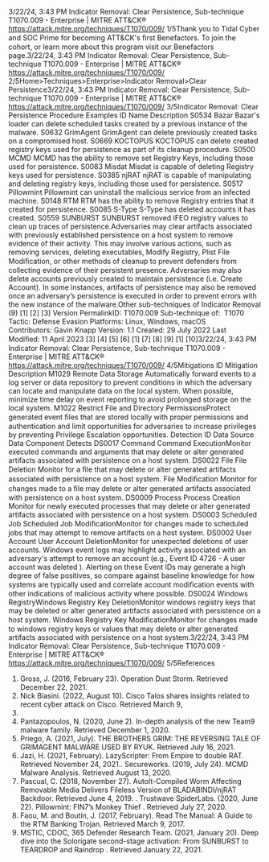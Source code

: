 3/22/24, 3:43 PM Indicator Removal: Clear Persistence, Sub-technique T1070.009 - Enterprise | MITRE ATT&CK®
https://attack.mitre.org/techniques/T1070/009/ 1/5Thank you to Tidal Cyber and SOC Prime for becoming ATT&CK's ﬁrst Benefactors. To join the cohort, or learn more about this program visit our
Benefactors page.3/22/24, 3:43 PM Indicator Removal: Clear Persistence, Sub-technique T1070.009 - Enterprise | MITRE ATT&CK®
https://attack.mitre.org/techniques/T1070/009/ 2/5Home>Techniques>Enterprise>Indicator Removal>Clear Persistence3/22/24, 3:43 PM Indicator Removal: Clear Persistence, Sub-technique T1070.009 - Enterprise | MITRE ATT&CK®
https://attack.mitre.org/techniques/T1070/009/ 3/5Indicator Removal: Clear Persistence
Procedure Examples
ID Name Description
S0534 Bazar Bazar's loader can delete scheduled tasks created by a previous instance of the malware.
S0632 GrimAgent GrimAgent can delete previously created tasks on a compromised host.
S0669 KOCTOPUS KOCTOPUS can delete created registry keys used for persistence as part of its cleanup procedure.
S0500 MCMD MCMD has the ability to remove set Registry Keys, including those used for persistence.
S0083 Misdat Misdat is capable of deleting Registry keys used for persistence.
S0385 njRAT njRAT is capable of manipulating and deleting registry keys, including those used for persistence.
S0517 Pillowmint Pillowmint can uninstall the malicious service from an infected machine.
S0148 RTM RTM has the ability to remove Registry entries that it created for persistence.
S0085 S-Type S-Type has deleted accounts it has created.
S0559 SUNBURST SUNBURST removed IFEO registry values to clean up traces of persistence.Adversaries may clear artifacts associated with previously established persistence on a host system to remove evidence of their activity.
This may involve various actions, such as removing services, deleting executables, Modify Registry, Plist File Modiﬁcation, or other methods
of cleanup to prevent defenders from collecting evidence of their persistent presence. Adversaries may also delete accounts previously
created to maintain persistence (i.e. Create Account).
In some instances, artifacts of persistence may also be removed once an adversary’s persistence is executed in order to prevent errors with
the new instance of the malware.Other sub-techniques of Indicator Removal (9)
[1]
[2]
[3]
Version PermalinkID: T1070.009
Sub-technique of:  T1070
 
Tactic: Defense Evasion
 
Platforms: Linux, Windows, macOS
Contributors: Gavin Knapp
Version: 1.1
Created: 29 July 2022
Last Modiﬁed: 11 April 2023
[3]
[4]
[5]
[6]
[1]
[7]
[8]
[9]
[1]
[10]3/22/24, 3:43 PM Indicator Removal: Clear Persistence, Sub-technique T1070.009 - Enterprise | MITRE ATT&CK®
https://attack.mitre.org/techniques/T1070/009/ 4/5Mitigations
ID Mitigation Description
M1029 Remote Data Storage Automatically forward events to a log server or data repository to prevent conditions in which the
adversary can locate and manipulate data on the local system. When possible, minimize time delay
on event reporting to avoid prolonged storage on the local system.
M1022 Restrict File and
Directory
PermissionsProtect generated event ﬁles that are stored locally with proper permissions and authentication and
limit opportunities for adversaries to increase privileges by preventing Privilege Escalation
opportunities.
Detection
ID Data Source Data Component Detects
DS0017 Command Command
ExecutionMonitor executed commands and arguments that may delete or alter generated
artifacts associated with persistence on a host system.
DS0022 File File Deletion Monitor for a ﬁle that may delete or alter generated artifacts associated with
persistence on a host system.
File Modiﬁcation Monitor for changes made to a ﬁle may delete or alter generated artifacts
associated with persistence on a host system.
DS0009 Process Process Creation Monitor for newly executed processes that may delete or alter generated artifacts
associated with persistence on a host system.
DS0003 Scheduled Job Scheduled Job
ModiﬁcationMonitor for changes made to scheduled jobs that may attempt to remove
artifacts on a host system.
DS0002 User Account User Account
DeletionMonitor for unexpected deletions of user accounts. Windows event logs may
highlight activity associated with an adversary's attempt to remove an account
(e.g., Event ID 4726 - A user account was deleted ).
Alerting on these Event IDs may generate a high degree of false positives, so
compare against baseline knowledge for how systems are typically used and
correlate account modiﬁcation events with other indications of malicious activity
where possible.
DS0024 Windows RegistryWindows Registry
Key DeletionMonitor windows registry keys that may be deleted or alter generated artifacts
associated with persistence on a host system.
Windows Registry
Key ModiﬁcationMonitor for changes made to windows registry keys or values that may delete or
alter generated artifacts associated with persistence on a host system.3/22/24, 3:43 PM Indicator Removal: Clear Persistence, Sub-technique T1070.009 - Enterprise | MITRE ATT&CK®
https://attack.mitre.org/techniques/T1070/009/ 5/5References
1. Gross, J. (2016, February 23). Operation Dust Storm. Retrieved
December 22, 2021.
2. Nick Biasini. (2022, August 10). Cisco Talos shares insights
related to recent cyber attack on Cisco. Retrieved March 9,
2023.
3. Pantazopoulos, N. (2020, June 2). In-depth analysis of the
new Team9 malware family. Retrieved December 1, 2020.
4. Priego, A. (2021, July). THE BROTHERS GRIM: THE
REVERSING TALE OF GRIMAGENT MALWARE USED BY RYUK.
Retrieved July 16, 2021.
5. Jazi, H. (2021, February). LazyScripter: From Empire to double
RAT. Retrieved November 24, 2021. . Secureworks. (2019, July 24). MCMD Malware Analysis.
Retrieved August 13, 2020.
7. Pascual, C. (2018, November 27). AutoIt-Compiled Worm
Affecting Removable Media Delivers Fileless Version of
BLADABINDI/njRAT Backdoor. Retrieved June 4, 2019.
 . Trustwave SpiderLabs. (2020, June 22). Pillowmint: FIN7’s
Monkey Thief . Retrieved July 27, 2020.
9. Faou, M. and Boutin, J. (2017, February). Read The Manual: A
Guide to the RTM Banking Trojan. Retrieved March 9, 2017.
10. MSTIC, CDOC, 365 Defender Research Team. (2021, January
20). Deep dive into the Solorigate second-stage activation:
From SUNBURST to TEARDROP and Raindrop . Retrieved
January 22, 2021.